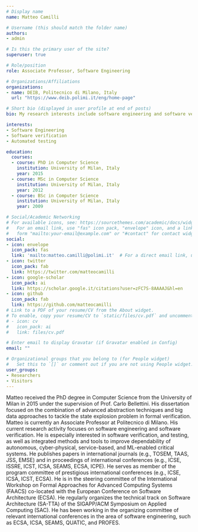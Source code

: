 ```yaml
---
# Display name
name: Matteo Camilli

# Username (this should match the folder name)
authors:
- admin

# Is this the primary user of the site?
superuser: true

# Role/position
role: Associate Professor, Software Engineering

# Organizations/Affiliations
organizations:
- name: DEIB, Politecnico di Milano, Italy
  url: "https://www.deib.polimi.it/eng/home-page"

# Short bio (displayed in user profile at end of posts)
bio: My research interests include software engineering and software verification.

interests:
- Software Engineering
- Software verification
- Automated testing

education:
  courses:
  - course: PhD in Computer Science
    institution: University of Milan, Italy
    year: 2015
  - course: MSc in Computer Science
    institution: University of Milan, Italy
    year: 2012
  - course: BSc in Computer Science
    institution: University of Milan, Italy
    year: 2009

# Social/Academic Networking
# For available icons, see: https://sourcethemes.com/academic/docs/widgets/#icons
#   For an email link, use "fas" icon pack, "envelope" icon, and a link in the
#   form "mailto:your-email@example.com" or "#contact" for contact widget.
social:
- icon: envelope
  icon_pack: fas
  link: 'mailto:matteo.camilli@polimi.it'  # For a direct email link, use "mailto:test@example.org".
- icon: twitter
  icon_pack: fab
  link: https://twitter.com/matteocamilli
- icon: google-scholar
  icon_pack: ai
  link: https://scholar.google.it/citations?user=zFC7S-8AAAAJ&hl=en
- icon: github
  icon_pack: fab
  link: https://github.com/matteocamilli
# Link to a PDF of your resume/CV from the About widget.
# To enable, copy your resume/CV to `static/files/cv.pdf` and uncomment the lines below.  
# - icon: cv
#   icon_pack: ai
#   link: files/cv.pdf

# Enter email to display Gravatar (if Gravatar enabled in Config)
email: ""

# Organizational groups that you belong to (for People widget)
#   Set this to `[]` or comment out if you are not using People widget.  
user_groups:
- Researchers
- Visitors
---
```


Matteo received the PhD degree in Computer Science from the University of Milan in 2015 under the supervision of Prof. Carlo Bellettini. His dissertation focused on the combination of advanced abstraction techniques and big data approaches to tackle the state explosion problem in formal verification.
Matteo is currently an Associate Professor at Politecnico di Milano. His current research activity focuses on software engineering and software verification.
He is especially interested in software verification, and testing, as well as integrated methods and tools to improve dependability of autonomous, cyber-physical, service-based, and ML-enabled critical systems. He publishes papers in international journals (e.g., TOSEM, TAAS, JSS, EMSE) and in proceedings of international conferences (e.g., ICSE, ISSRE, ICST, ICSA, SEAMS, ECSA, ICPE). He serves as member of the program committee of prestigious international conferences (e.g., ICSE, ICSA, ICST, ECSA). He is in the steering committee of the International Workshop on Formal Approaches for Advanced Computing Systems (FAACS) co-located with the European Conference on Software Architecture (ECSA). He regularly organizes the technical track on Software Architecture (SA-TTA) of the SIGAPP/ACM Symposium on Applied Computing (SAC). He has been working in the organizing committee of relevant international conferences in the area of software engineering, such as ECSA, ICSA, SEAMS, QUATIC, and PROFES.
